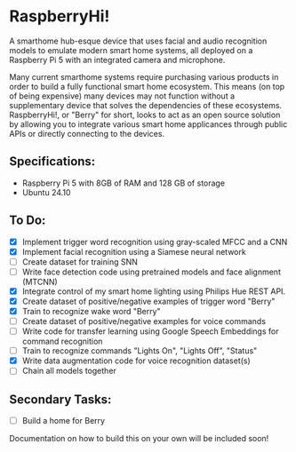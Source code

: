 # RaspberryHi!

A smarthome hub-esque device that uses facial and audio recognition models to emulate modern smart home systems, all deployed on a Raspberry Pi 5 with an integrated camera and microphone. 

Many current smarthome systems require purchasing various products in order to build a fully functional smart home ecosystem. This means (on top of being expensive) many devices may not function without a supplementary device that solves the dependencies of these ecosystems. RaspberryHi!, or "Berry" for short, looks to act as an open source solution by allowing you to integrate various smart home applicances through public APIs or directly connecting to the devices.

## Specifications:
- Raspberry Pi 5 with 8GB of RAM and 128 GB of storage
- Ubuntu 24.10

## To Do:
- [X] Implement trigger word recognition using gray-scaled MFCC and a CNN
- [X] Implement facial recognition using a Siamese neural network
- [ ] Create dataset for training SNN
- [ ] Write face detection code using pretrained models and face alignment (MTCNN)
- [X] Integrate control of my smart home lighting using Philips Hue REST API.
- [X] Create dataset of positive/negative examples of trigger word "Berry"
- [X] Train to recognize wake word "Berry"
- [ ] Create dataset of positive/negative examples for voice commands
- [ ] Write code for transfer learning using Google Speech Embeddings for command recognition
- [ ] Train to recognize commands "Lights On", "Lights Off", "Status"
- [X] Write data augmentation code for voice recognition dataset(s)
- [ ] Chain all models together

## Secondary Tasks:
- [ ] Build a home for Berry

Documentation on how to build this on your own will be included soon!
